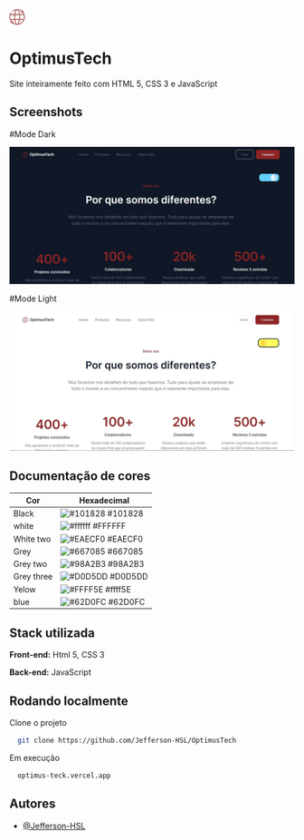 ![Logo](https://github.com/Jefferson-HSL/OptimusTech/blob/master/image/logo.png)

# OptimusTech

Site inteiramente feito com HTML 5, CSS 3 e JavaScript 


## Screenshots

#Mode Dark

![Website Screenshot](https://github.com/Jefferson-HSL/OptimusTech/blob/master/image/website-image-dark.jpg)

#Mode Light

![Website Screenshot](https://github.com/Jefferson-HSL/OptimusTech/blob/master/image/website-image-light.jpg)
## Documentação de cores

| Cor               | Hexadecimal                                                |
| ----------------- | ---------------------------------------------------------------- |
| Black             | ![#101828](https://via.placeholder.com/10/101828?text=+) #101828 |
| white             | ![#ffffff](https://via.placeholder.com/10/ffffff?text=+) #FFFFFF |
| White two         | ![#EAECF0](https://via.placeholder.com/10/EAECF0?text=+) #EAECF0 |
| Grey              | ![#667085](https://via.placeholder.com/10/667085?text=+) #667085 |
| Grey two          | ![#98A2B3](https://via.placeholder.com/10/98A2B3?text=+) #98A2B3 |
| Grey three        | ![#D0D5DD](https://via.placeholder.com/10/D0D5DD?text=+) #D0D5DD |
| Yelow             | ![#FFFF5E](https://via.placeholder.com/10/FFFF5E?text=+) #ffff5E |
| blue              | ![#62D0FC](https://via.placeholder.com/10/62D0FC?text=+) #62D0FC |

## Stack utilizada

**Front-end:** Html 5, CSS 3

**Back-end:** JavaScript


## Rodando localmente

Clone o projeto

```bash
  git clone https://github.com/Jefferson-HSL/OptimusTech
```

Em execução

```bash
  optimus-teck.vercel.app
```

## Autores

- [@Jefferson-HSL](https://www.github.com/Jefferson-HSL)

